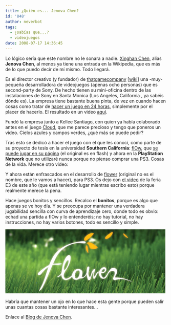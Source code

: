 ```yaml
---
title: ¿Quién es... Jenova Chen?
id: '848'
author: neverbot
tags:
  - ¿sabías que...?
  - videojuegos
date: 2008-07-17 14:36:45
---
```


Lo lógico sería que este nombre no le sonara a nadie. [Xinghan Chen](http://en.wikipedia.org/wiki/Jenova_Chen), alias **Jenova Chen**, al menos ya tiene una entrada en la Wikipedia, que es más de lo que puedo decir de mí mismo. Todo llegará.

Es el director creativo (y fundador) de [thatgamecompany](http://www.thatgamecompany.com/) \[[wiki](http://en.wikipedia.org/wiki/Thatgamecompany)\] una -muy- pequeña desarrolladora de videojuegos (apenas ocho personas) que es second-party de Sony. De hecho tienen su mini-oficina dentro de las instalaciones de Sony en Santa Monica (Los Angeles, California , ya sabéis dónde es). La empresa tiene bastante buena pinta, de vez en cuando hacen cosas como tratar de [hacer un juego en 24 horas](http://www.ps3news.com/forums/playstation-3-chat/thatgamecompany-s-devs-create-game-24-hours-95350.html), simplemente por el placer de hacerlo. El resultado en un video [aquí](http://forums.platformnation.com/index.php?showtopic=4713).

Fundó la empresa junto a Kellee Santiago, con quien ya había colaborado antes en el juego [Cloud](http://www.thatgamecompany.com/cloud.html), que me parece precioso y tengo que poneros un video. Cielos azules y campos verdes, ¿qué más se puede pedir?

Tras esto se dedicó a hacer el juego con el que les conocí, como parte de su proyecto de tesis en la universidad **Southern California**: [flOw](http://www.thatgamecompany.com/flow.html), que [se puede jugar en su página](http://intihuatani.usc.edu/cloud/flowing/) (el original es en flash) y ahora en la **PlayStation Network** que no utilizaré nunca porque no pienso comprar una PS3. Cosas de la vida. Merece otro video:

Y ahora están enfrascados en el desarrollo de [flower](http://www.thatgamecompany.com/flower.html) (original no es el nombre, qué le vamos a hacer), para PS3. Os dejo con [el video](http://www.gametrailers.com/player/25232.html?type=flv) de la feria E3 de este año (que está teniendo lugar mientras escribo esto) porque realmente merece la pena.

Hace juegos bonitos y sencillos. Recalco el **bonitos**, porque es algo que apenas se ve hoy día. Y se preocupa por mantener una verdadera jugabilidad sencilla con curva de aprendizaje cero, donde todo es obvio: echad una partida a flOw y lo entenderéis; no hay tutorial, no hay instrucciones, no hay varios botones, todo es sencillo y simple.

![flower](./quien-es-jenova-chen/flower_banner.jpg "flower")

Habría que mantener un ojo en lo que hace esta gente porque pueden salir unas cuantas cosas bastante interesantes...

Enlace al [Blog de Jenova Chen](http://interactive.usc.edu/members/jchen/).
